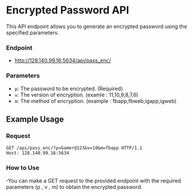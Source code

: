 # Encrypted Password API

This API endpoint allows you to generate an encrypted password using the specified parameters.

### Endpoint
- http://128.140.99.16:5634/api/pass_enc/


### Parameters

- `p`: The password to be encrypted. (Required)
- `v`: The version of encryption. (examle : 11,10,9,8,7,6)
- `m`: The method of encryption. (example : fbapp,fbweb,igapp,igweb)

## Example Usage

### Request

```http
GET /api/pass_enc/?p=Gamer@123&v=10&m=fbapp HTTP/1.1
Host: 128.140.99.16:5634
```
### How to Use
-You can make a GET request to the provided endpoint with the required parameters (p , v , m) to obtain the encrypted password.

